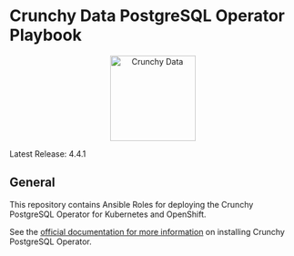 # Crunchy Data PostgreSQL Operator Playbook

<p align="center">
  <img width="150" src="../../crunchy_logo.png" alt="Crunchy Data"/>
</p>

Latest Release: 4.4.1

## General

This repository contains Ansible Roles for deploying the Crunchy PostgreSQL Operator
for Kubernetes and OpenShift.

See the [official documentation for more information](https://crunchydata.github.io/postgres-operator/stable/)
on installing Crunchy PostgreSQL Operator.
